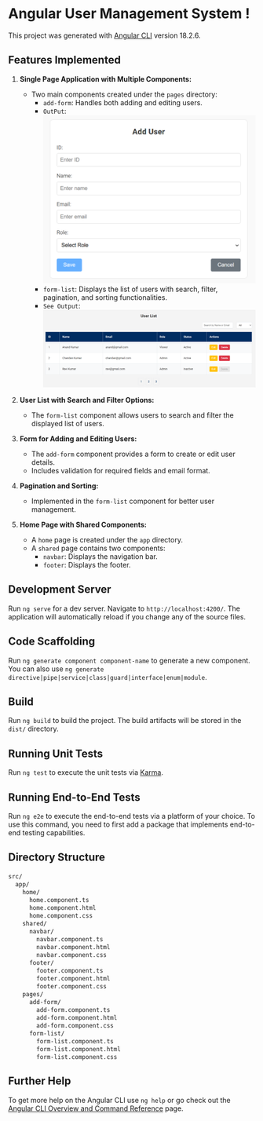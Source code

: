 # Angular User Management System !

This project was generated with [Angular CLI](https://github.com/angular/angular-cli) version 18.2.6.

## Features Implemented

1. **Single Page Application with Multiple Components:**
   - Two main components created under the `pages` directory:
     - `add-form`: Handles both adding and editing users.
     - `OutPut`: ![alt text](image-1.png)
     - `form-list`: Displays the list of users with search, filter, pagination, and sorting functionalities.
     - `See Output`:![alt text](image.png)

2. **User List with Search and Filter Options:**
   - The `form-list` component allows users to search and filter the displayed list of users.

3. **Form for Adding and Editing Users:**
   - The `add-form` component provides a form to create or edit user details.
   - Includes validation for required fields and email format.

4. **Pagination and Sorting:**
   - Implemented in the `form-list` component for better user management.

5. **Home Page with Shared Components:**
   - A `home` page is created under the `app` directory.
   - A `shared` page contains two components:
     - `navbar`: Displays the navigation bar.
     - `footer`: Displays the footer.

## Development Server

Run `ng serve` for a dev server. Navigate to `http://localhost:4200/`. The application will automatically reload if you change any of the source files.

## Code Scaffolding

Run `ng generate component component-name` to generate a new component. You can also use `ng generate directive|pipe|service|class|guard|interface|enum|module`.

## Build

Run `ng build` to build the project. The build artifacts will be stored in the `dist/` directory.

## Running Unit Tests

Run `ng test` to execute the unit tests via [Karma](https://karma-runner.github.io).

## Running End-to-End Tests

Run `ng e2e` to execute the end-to-end tests via a platform of your choice. To use this command, you need to first add a package that implements end-to-end testing capabilities.

## Directory Structure

```
src/
  app/
    home/
      home.component.ts
      home.component.html
      home.component.css
    shared/
      navbar/
        navbar.component.ts
        navbar.component.html
        navbar.component.css
      footer/
        footer.component.ts
        footer.component.html
        footer.component.css
    pages/
      add-form/
        add-form.component.ts
        add-form.component.html
        add-form.component.css
      form-list/
        form-list.component.ts
        form-list.component.html
        form-list.component.css
```

## Further Help

To get more help on the Angular CLI use `ng help` or go check out the [Angular CLI Overview and Command Reference](https://angular.dev/tools/cli) page.
